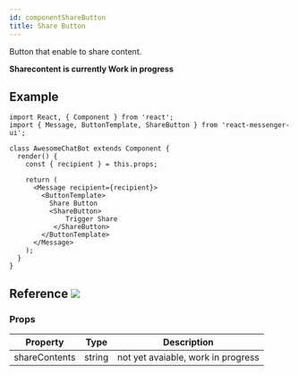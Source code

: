 ```yaml
---
id: componentShareButton
title: Share Button
---
```


Button that enable to share content.

**Sharecontent is currently Work in progress**

## Example

```BotWebPlayer path=sharebutton
import React, { Component } from 'react';
import { Message, ButtonTemplate, ShareButton } from 'react-messenger-ui';

class AwesomeChatBot extends Component {
  render() {
    const { recipient } = this.props;

    return (
      <Message recipient={recipient}>
        <ButtonTemplate>
          Share Button
          <ShareButton>
              Trigger Share
           </ShareButton>
        </ButtonTemplate>
      </Message>
    );
  }
}
```

## Reference [![](https://img.shields.io/badge/Messenger-Documentation-blue.svg)](https://developers.facebook.com/docs/messenger-platform/reference/buttons/share)


### Props

| Property | Type | Description |
| -------- | ---- | ----------- |
| shareContents  | string | not yet avaiable, work in progress
